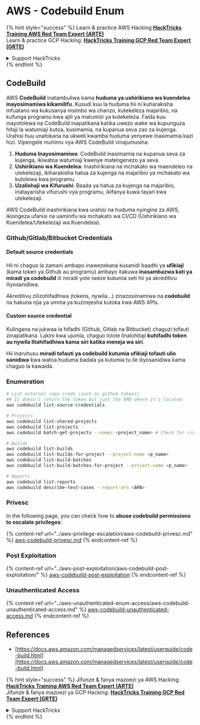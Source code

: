 # AWS - Codebuild Enum

{% hint style="success" %}
Learn & practice AWS Hacking:<img src="../../../.gitbook/assets/image (1) (1) (1) (1).png" alt="" data-size="line">[**HackTricks Training AWS Red Team Expert (ARTE)**](https://training.hacktricks.xyz/courses/arte)<img src="../../../.gitbook/assets/image (1) (1) (1) (1).png" alt="" data-size="line">\
Learn & practice GCP Hacking: <img src="../../../.gitbook/assets/image (2) (1).png" alt="" data-size="line">[**HackTricks Training GCP Red Team Expert (GRTE)**<img src="../../../.gitbook/assets/image (2) (1).png" alt="" data-size="line">](https://training.hacktricks.xyz/courses/grte)

<details>

<summary>Support HackTricks</summary>

* Check the [**subscription plans**](https://github.com/sponsors/carlospolop)!
* **Join the** 💬 [**Discord group**](https://discord.gg/hRep4RUj7f) or the [**telegram group**](https://t.me/peass) or **follow** us on **Twitter** 🐦 [**@hacktricks\_live**](https://twitter.com/hacktricks_live)**.**
* **Share hacking tricks by submitting PRs to the** [**HackTricks**](https://github.com/carlospolop/hacktricks) and [**HackTricks Cloud**](https://github.com/carlospolop/hacktricks-cloud) github repos.

</details>
{% endhint %}

## CodeBuild

AWS **CodeBuild** inatambuliwa kama **huduma ya ushirikiano wa kuendelea inayosimamiwa kikamilifu**. Kusudi kuu la huduma hii ni kuharakisha mfuatano wa kukusanya msimbo wa chanzo, kutekeleza majaribio, na kufunga programu kwa ajili ya matumizi ya kutekeleza. Faida kuu inayotolewa na CodeBuild inapatikana katika uwezo wake wa kupunguza hitaji la watumiaji kutoa, kusimamia, na kupanua seva zao za kujenga. Urahisi huu unatokana na ukweli kwamba huduma yenyewe inasimamia kazi hizi. Vipengele muhimu vya AWS CodeBuild vinajumuisha:

1. **Huduma Inayosimamiwa**: CodeBuild inasimamia na kupanua seva za kujenga, ikiwatoa watumiaji kwenye matengenezo ya seva.
2. **Ushirikiano wa Kuendelea**: Inashirikiana na mchakato wa maendeleo na utekelezaji, ikiharakisha hatua za kujenga na majaribio ya mchakato wa kutolewa kwa programu.
3. **Uzalishaji wa Kifurushi**: Baada ya hatua za kujenga na majaribio, inatayarisha vifurushi vya programu, ikifanya kuwa tayari kwa utekelezaji.

AWS CodeBuild inashirikiana kwa urahisi na huduma nyingine za AWS, ikiongeza ufanisi na uaminifu wa mchakato wa CI/CD (Ushirikiano wa Kuendelea/Utekelezaji wa Kuendelea).

### **Github/Gitlab/Bitbucket Credentials**

#### **Default source credentials**

Hii ni chaguo la zamani ambapo inawezekana kusanidi baadhi ya **ufikiaji** (kama token ya Github au programu) ambayo itakuwa **inasambazwa kati ya miradi ya codebuild** ili miradi yote iweze kutumia seti hii ya akreditivu iliyosanidiwa.

Akreditivu zilizohifadhiwa (tokens, nywila...) zinazosimamiwa na **codebuild** na hakuna njia ya umma ya kuzirejesha kutoka kwa AWS APIs.

#### Custom source credential

Kulingana na jukwaa la hifadhi (Github, Gitlab na Bitbucket) chaguzi tofauti zinapatikana. Lakini kwa ujumla, chaguo lolote linalohitaji **kuhifadhi token au nywila litahifadhiwa kama siri katika meneja wa siri**.

Hii inaruhusu **miradi tofauti ya codebuild kutumia ufikiaji tofauti ulio sanidiwa** kwa watoa huduma badala ya kutumia tu ile iliyosanidiwa kama chaguo la kawaida.

### Enumeration
```bash
# List external repo creds (such as github tokens)
## It doesn't return the token but just the ARN where it's located
aws codebuild list-source-credentials

# Projects
aws codebuild list-shared-projects
aws codebuild list-projects
aws codebuild batch-get-projects --names <project_name> # Check for creds in env vars

# Builds
aws codebuild list-builds
aws codebuild list-builds-for-project --project-name <p_name>
aws codebuild list-build-batches
aws codebuild list-build-batches-for-project --project-name <p_name>

# Reports
aws codebuild list-reports
aws codebuild describe-test-cases --report-arn <ARN>
```
### Privesc

In the following page, you can check how to **abuse codebuild permissions to escalate privileges**:

{% content-ref url="../aws-privilege-escalation/aws-codebuild-privesc.md" %}
[aws-codebuild-privesc.md](../aws-privilege-escalation/aws-codebuild-privesc.md)
{% endcontent-ref %}

### Post Exploitation

{% content-ref url="../aws-post-exploitation/aws-codebuild-post-exploitation/" %}
[aws-codebuild-post-exploitation](../aws-post-exploitation/aws-codebuild-post-exploitation/)
{% endcontent-ref %}

### Unauthenticated Access

{% content-ref url="../aws-unauthenticated-enum-access/aws-codebuild-unauthenticated-access.md" %}
[aws-codebuild-unauthenticated-access.md](../aws-unauthenticated-enum-access/aws-codebuild-unauthenticated-access.md)
{% endcontent-ref %}

## References

* [https://docs.aws.amazon.com/managedservices/latest/userguide/code-build.html](https://docs.aws.amazon.com/managedservices/latest/userguide/code-build.html)

{% hint style="success" %}
Jifunze & fanya mazoezi ya AWS Hacking:<img src="../../../.gitbook/assets/image (1) (1) (1) (1).png" alt="" data-size="line">[**HackTricks Training AWS Red Team Expert (ARTE)**](https://training.hacktricks.xyz/courses/arte)<img src="../../../.gitbook/assets/image (1) (1) (1) (1).png" alt="" data-size="line">\
Jifunze & fanya mazoezi ya GCP Hacking: <img src="../../../.gitbook/assets/image (2) (1).png" alt="" data-size="line">[**HackTricks Training GCP Red Team Expert (GRTE)**<img src="../../../.gitbook/assets/image (2) (1).png" alt="" data-size="line">](https://training.hacktricks.xyz/courses/grte)

<details>

<summary>Support HackTricks</summary>

* Check the [**subscription plans**](https://github.com/sponsors/carlospolop)!
* **Join the** 💬 [**Discord group**](https://discord.gg/hRep4RUj7f) or the [**telegram group**](https://t.me/peass) or **follow** us on **Twitter** 🐦 [**@hacktricks\_live**](https://twitter.com/hacktricks_live)**.**
* **Share hacking tricks by submitting PRs to the** [**HackTricks**](https://github.com/carlospolop/hacktricks) and [**HackTricks Cloud**](https://github.com/carlospolop/hacktricks-cloud) github repos.

</details>
{% endhint %}
